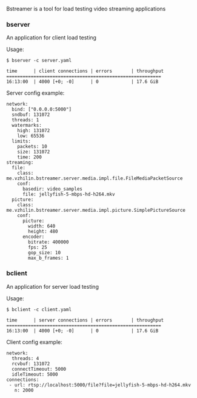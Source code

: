 Bstreamer is a tool for load testing video streaming applications


### bserver
An application for client load testing

Usage:
```
$ bserver -c server.yaml

time      | client connections | errors       | throughput 
=========================================================
16:13:00  | 4000 [+0; -0]      | 0            | 17.6 GiB   
```
Server config example:
```
network:
  bind: ["0.0.0.0:5000"]
  sndbuf: 131072
  threads: 1
  watermarks:
    high: 131072
    low: 65536
  limits:
    packets: 10
    size: 131072
    time: 200
streaming:
  file:
    class: me.vzhilin.bstreamer.server.media.impl.file.FileMediaPacketSource
    conf:
      basedir: video_samples
      file: jellyfish-5-mbps-hd-h264.mkv
  picture:
    class: me.vzhilin.bstreamer.server.media.impl.picture.SimplePictureSource
    conf:
      picture:
        width: 640
        height: 480
      encoder:
        bitrate: 400000
        fps: 25
        gop_size: 10
        max_b_frames: 1
```

### bclient
An application for server load testing

Usage:
```
$ bclient -c client.yaml

time      | server connections | errors       | throughput 
=========================================================
16:13:00  | 4000 [+0; -0]      | 0            | 17.6 GiB 
```

Client config example:
```
network:
  threads: 4
  rcvbuf: 131072
  connectTimeout: 5000
  idleTimeout: 5000
connections:
 - url: rtsp://localhost:5000/file?file=jellyfish-5-mbps-hd-h264.mkv
   n: 2000
```